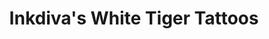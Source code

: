 ---
title: "Inkdiva's White Tiger Tattoos"
url: /great-falls/inkdivas-white-tiger-tattoos/
shop: Tattoo
---